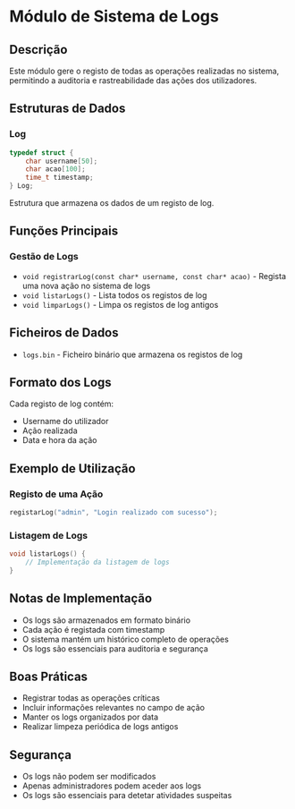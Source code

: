 # Módulo de Sistema de Logs

## Descrição
Este módulo gere o registo de todas as operações realizadas no sistema, permitindo a auditoria e rastreabilidade das ações dos utilizadores.

## Estruturas de Dados

### Log
```c
typedef struct {
    char username[50];
    char acao[100];
    time_t timestamp;
} Log;
```
Estrutura que armazena os dados de um registo de log.

## Funções Principais

### Gestão de Logs
- `void registrarLog(const char* username, const char* acao)` - Regista uma nova ação no sistema de logs
- `void listarLogs()` - Lista todos os registos de log
- `void limparLogs()` - Limpa os registos de log antigos

## Ficheiros de Dados
- `logs.bin` - Ficheiro binário que armazena os registos de log

## Formato dos Logs
Cada registo de log contém:
- Username do utilizador
- Ação realizada
- Data e hora da ação

## Exemplo de Utilização

### Registo de uma Ação
```c
registarLog("admin", "Login realizado com sucesso");
```

### Listagem de Logs
```c
void listarLogs() {
    // Implementação da listagem de logs
}
```

## Notas de Implementação
- Os logs são armazenados em formato binário
- Cada ação é registada com timestamp
- O sistema mantém um histórico completo de operações
- Os logs são essenciais para auditoria e segurança

## Boas Práticas
- Registrar todas as operações críticas
- Incluir informações relevantes no campo de ação
- Manter os logs organizados por data
- Realizar limpeza periódica de logs antigos

## Segurança
- Os logs não podem ser modificados
- Apenas administradores podem aceder aos logs
- Os logs são essenciais para detetar atividades suspeitas 